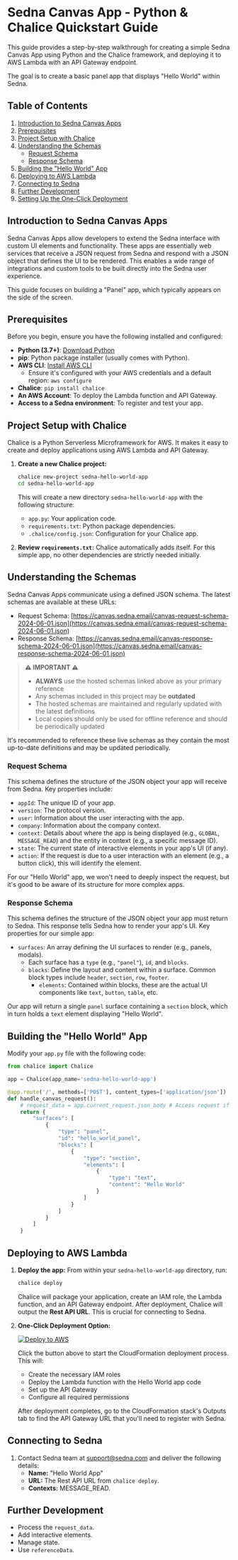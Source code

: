 # Sedna Canvas App - Python & Chalice Quickstart Guide

This guide provides a step-by-step walkthrough for creating a simple Sedna Canvas App using Python and the Chalice framework, and deploying it to AWS Lambda with an API Gateway endpoint.

The goal is to create a basic panel app that displays "Hello World" within Sedna.

## Table of Contents

1.  [Introduction to Sedna Canvas Apps](#introduction-to-sedna-canvas-apps)
2.  [Prerequisites](#prerequisites)
3.  [Project Setup with Chalice](#project-setup-with-chalice)
4.  [Understanding the Schemas](#understanding-the-schemas)
    *   [Request Schema](#request-schema)
    *   [Response Schema](#response-schema)
5.  [Building the "Hello World" App](#building-the-hello-world-app)
6.  [Deploying to AWS Lambda](#deploying-to-aws-lambda)
7.  [Connecting to Sedna](#connecting-to-sedna)
8.  [Further Development](#further-development)
9.  [Setting Up the One-Click Deployment](#setting-up-the-one-click-deployment)

## Introduction to Sedna Canvas Apps

Sedna Canvas Apps allow developers to extend the Sedna interface with custom UI elements and functionality. These apps are essentially web services that receive a JSON request from Sedna and respond with a JSON object that defines the UI to be rendered. This enables a wide range of integrations and custom tools to be built directly into the Sedna user experience.

This guide focuses on building a "Panel" app, which typically appears on the side of the screen.

## Prerequisites

Before you begin, ensure you have the following installed and configured:

*   **Python (3.7+)**: [Download Python](https://www.python.org/downloads/)
*   **pip**: Python package installer (usually comes with Python).
*   **AWS CLI**: [Install AWS CLI](https://docs.aws.amazon.com/cli/latest/userguide/cli-chap-install.html)
    *   Ensure it's configured with your AWS credentials and a default region: `aws configure`
*   **Chalice**: `pip install chalice`
*   **An AWS Account**: To deploy the Lambda function and API Gateway.
*   **Access to a Sedna environment**: To register and test your app.

## Project Setup with Chalice

Chalice is a Python Serverless Microframework for AWS. It makes it easy to create and deploy applications using AWS Lambda and API Gateway.

1.  **Create a new Chalice project:**
    ```bash
    chalice new-project sedna-hello-world-app
    cd sedna-hello-world-app
    ```
    This will create a new directory `sedna-hello-world-app` with the following structure:
    *   `app.py`: Your application code.
    *   `requirements.txt`: Python package dependencies.
    *   `.chalice/config.json`: Configuration for your Chalice app.

2.  **Review `requirements.txt`:**
    Chalice automatically adds itself. For this simple app, no other dependencies are strictly needed initially.

## Understanding the Schemas

Sedna Canvas Apps communicate using a defined JSON schema. The latest schemas are available at these URLs:

* Request Schema: [https://canvas.sedna.email/canvas-request-schema-2024-06-01.json](https://canvas.sedna.email/canvas-request-schema-2024-06-01.json)
* Response Schema: [https://canvas.sedna.email/canvas-response-schema-2024-06-01.json](https://canvas.sedna.email/canvas-response-schema-2024-06-01.json)

> **⚠️ IMPORTANT ⚠️**  
> * **ALWAYS** use the hosted schemas linked above as your primary reference
> * Any schemas included in this project may be **outdated**
> * The hosted schemas are maintained and regularly updated with the latest definitions
> * Local copies should only be used for offline reference and should be periodically updated

It's recommended to reference these live schemas as they contain the most up-to-date definitions and may be updated periodically.

### Request Schema

This schema defines the structure of the JSON object your app will receive from Sedna. Key properties include:

*   `appId`: The unique ID of your app.
*   `version`: The protocol version.
*   `user`: Information about the user interacting with the app.
*   `company`: Information about the company context.
*   `context`: Details about where the app is being displayed (e.g., `GLOBAL`, `MESSAGE_READ`) and the entity in context (e.g., a specific message ID).
*   `state`: The current state of interactive elements in your app's UI (if any).
*   `action`: If the request is due to a user interaction with an element (e.g., a button click), this will identify the element.

For our "Hello World" app, we won't need to deeply inspect the request, but it's good to be aware of its structure for more complex apps.

### Response Schema

This schema defines the structure of the JSON object your app must return to Sedna. This response tells Sedna how to render your app's UI. Key properties for our simple app:

*   `surfaces`: An array defining the UI surfaces to render (e.g., panels, modals).
    *   Each surface has a `type` (e.g., `"panel"`), `id`, and `blocks`.
    *   `blocks`: Define the layout and content within a surface. Common block types include `header`, `section`, `row`, `footer`.
        *   `elements`: Contained within blocks, these are the actual UI components like `text`, `button`, `table`, etc.

Our app will return a single `panel` surface containing a `section` block, which in turn holds a `text` element displaying "Hello World".

## Building the "Hello World" App

Modify your `app.py` file with the following code:

```python
from chalice import Chalice

app = Chalice(app_name='sedna-hello-world-app')

@app.route('/', methods=['POST'], content_types=['application/json'])
def handle_canvas_request():
    # request_data = app.current_request.json_body # Access request if needed
    return {
        "surfaces": [
            {
                "type": "panel",
                "id": "hello_world_panel",
                "blocks": [
                    {
                        "type": "section",
                        "elements": [
                            {
                                "type": "text",
                                "content": "Hello World"
                            }
                        ]
                    }
                ]
            }
        ]
    }
```

## Deploying to AWS Lambda

1.  **Deploy the app:**
    From within your `sedna-hello-world-app` directory, run:
    ```bash
    chalice deploy
    ```
    Chalice will package your application, create an IAM role, the Lambda function, and an API Gateway endpoint.
    After deployment, Chalice will output the **Rest API URL**. This is crucial for connecting to Sedna.

2.  **One-Click Deployment Option:**

    [![Deploy to AWS](https://oneclick.amplifyapp.com/button.svg)](https://console.aws.amazon.com/cloudformation/home?region=us-east-1#/stacks/quickcreate?templateURL=https://s3.amazonaws.com/sedna-canvas-templates/sedna-hello-world-app.yaml)

    Click the button above to start the CloudFormation deployment process. This will:
    * Create the necessary IAM roles
    * Deploy the Lambda function with the Hello World app code
    * Set up the API Gateway
    * Configure all required permissions

    After deployment completes, go to the CloudFormation stack's Outputs tab to find the API Gateway URL that you'll need to register with Sedna.

## Connecting to Sedna

1.  Contact Sedna team at support@sedna.com and deliver the following details:
    *   **Name:** "Hello World App"
    *   **URL:** The Rest API URL from `chalice deploy`.
    *   **Contexts:** MESSAGE_READ.

## Further Development

*   Process the `request_data`.
*   Add interactive elements.
*   Manage state.
*   Use `referenceData`.
